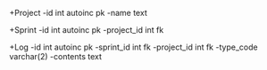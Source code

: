 +Project
-id int autoinc pk
-name text

+Sprint
-id int autoinc pk
-project_id int fk

+Log
-id int autoinc pk
-sprint_id int fk
-project_id int fk
-type_code varchar(2)
-contents text
